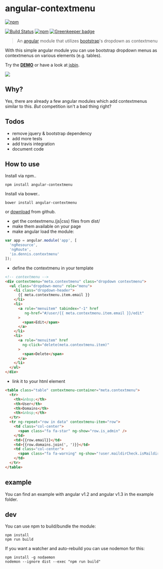 # angular-contextmenu

[![npm](https://nodei.co/npm/angular-contextmenu.png?downloads=true&stars=true)](https://nodei.co/npm/angular-contextmenu/)

[![Build Status](https://secure.travis-ci.org/ds82/tiny-di.svg)](http://travis-ci.org/ds82/tiny-di) [![npm](https://img.shields.io/npm/v/angular-contextmenu.svg)]() [![Greenkeeper badge](https://badges.greenkeeper.io/ds82/angular-contextmenu.svg)](https://greenkeeper.io/)

[demo]: http://ds82.github.io/angular-contextmenu/
[jsbin]: http://jsbin.com/hodul/5/edit?html,js,output
[jquery]: http://jquery.com
[bootstrap]: http://getbootstrap.com
[angular]: http://angularjs.org
[download]: https://github.com/ds82/angular-contextmenu/releases

> An [angular] module that utilizes [bootstrap]'s dropdown as contextmenu

With this simple angular module you can use bootstrap dropdown menus as
contextmenus on various elements (e.g. tables).

Try the **[DEMO][demo]** or have a look at [jsbin].

![](screen.png)

## Why?

Yes, there are already a few angular modules which add contextmenus similar to this. *But* competition isn't a bad thing right?

## Todos

* remove jquery & bootstrap dependency
* add more tests
* add travis integration
* document code

## How to use

Install via npm..
```
npm install angular-contextmenu
```

Install via bower..
```
bower install angular-contextmenu
```

or [download] from github.

 * get the contextmenu.(js|css) files from dist/
 * make them available on your page
 * make angular load the module:
```js
var app = angular.module('app', [
  'ngResource',
  'ngRoute',
  'io.dennis.contextmenu'
]);
```
 * define the contextmenu in your template
```html
<!-- contextmenu -->
<div contextmenu="meta.contextmenu" class="dropdown contextmenu">
  <ul class="dropdown-menu" role="menu">
    <li class="dropdown-header">
      {{ meta.contextmenu.item.email }}
    </li>
    <li>
      <a role="menuitem" tabindex="-1" href
         ng-href="#/user/{{ meta.contextmenu.item.email }}/edit"
      >
        <span>Edit</span>
      </a>
    </li>
    <li>
      <a role="menuitem" href
        ng-click="delete(meta.contextmenu.item)"
      >
        <span>Delete</span>
      </a>
    </li>
  </ul>
</div>
```
 * link it to your html element
```html
<table class="table" contextmenu-container="meta.contextmenu">
  <tr>
    <th>&nbsp;</th>
    <th>User</th>
    <th>Domains</th>
    <th>&nbsp;</th>
  </tr>
  <tr ng-repeat="row in data" contextmenu-item="row">
    <td class="col-center">
      <span class="fa fa-star" ng-show="row.is_admin" />
    </td>
    <td>{{row.email}}</td>
    <td>{{row.domains.join(', ')}}</td>
    <td class="col-center">
      <span class="fa fa-warning" ng-show="!user.maildirCheck.isMaildir" />
    </td>
  </tr>
</table>
```

## example

You can find an example with angular v1.2 and angular v1.3 in the example folder.

## dev

You can use npm to build/bundle the module:

```
npm install
npm run build
```

If you want a watcher and auto-rebuild you can use nodemon for this:

```
npm install -g nodaemon
nodemon --ignore dist --exec "npm run build"
```

